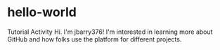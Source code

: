 # hello-world
Tutorial Activity
Hi. I'm jbarry376! I'm interested in learning more about GitHub and how folks use the platform for different projects. 
